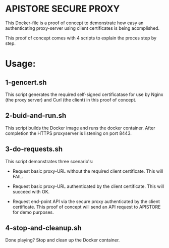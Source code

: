 # APISTORE SECURE PROXY
This Docker-file is a proof of concept to demonstrate how easy
an authenticating proxy-server using client certificates is being acomplished.

This proof of concept comes with 4 scripts to explain the proces step by step.

# Usage:

## 1-gencert.sh
This script generates the required self-signed certificatase for use by Nginx 
(the proxy server) and Curl (the client) in this proof of concept.

## 2-buid-and-run.sh
This script builds the Docker image and runs the docker container.
After completion the HTTPS proxyserver is listening on port 8443.

## 3-do-requests.sh
This script demonstrates three scenario's:
- Request basic proxy-URL without the required client certificate.
  This will FAIL.

- Request basic proxy-URL authenticated by the client certificate.
  This will succeed with OK.

- Request end-point API via the secure proxy authenticated by the client certificate. 
  This proof of concept will send an API request to APISTORE for demo purposes.

## 4-stop-and-cleanup.sh
Done playing? Stop and clean up the Docker container.

